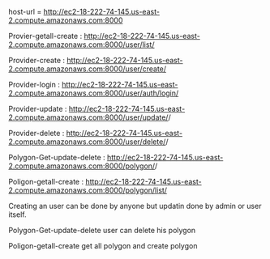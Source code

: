 host-url = http://ec2-18-222-74-145.us-east-2.compute.amazonaws.com:8000

Provier-getall-create         : http://ec2-18-222-74-145.us-east-2.compute.amazonaws.com:8000/user/list/   

Provider-create            	: http://ec2-18-222-74-145.us-east-2.compute.amazonaws.com:8000/user/create/

Provider-login             : http://ec2-18-222-74-145.us-east-2.compute.amazonaws.com:8000/user/auth/login/

Provider-update            : http://ec2-18-222-74-145.us-east-2.compute.amazonaws.com:8000/user/update/<id>/
  
Provider-delete            : http://ec2-18-222-74-145.us-east-2.compute.amazonaws.com:8000/user/delete/<id>/
  

Polygon-Get-update-delete  : http://ec2-18-222-74-145.us-east-2.compute.amazonaws.com:8000/polygon/<id>/
  
Poligon-getall-create      : http://ec2-18-222-74-145.us-east-2.compute.amazonaws.com:8000/polygon/list/


Creating an user can be done by anyone but updatin done by admin or user itself.

Polygon-Get-update-delete user can delete his polygon

Poligon-getall-create get all polygon  and create polygon



